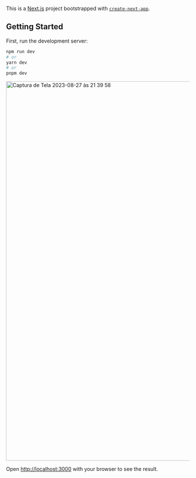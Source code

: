 This is a [Next.js](https://nextjs.org/) project bootstrapped with [`create-next-app`](https://github.com/vercel/next.js/tree/canary/packages/create-next-app).

## Getting Started

First, run the development server:

```bash
npm run dev
# or
yarn dev
# or
pnpm dev
```
<img width="1039" alt="Captura de Tela 2023-08-27 às 21 39 58" src="https://github.com/janainaborges/Form/assets/61284348/3c601ed1-23f5-4634-bdc6-780d9e90a7fc">

Open [http://localhost:3000](http://localhost:3000) with your browser to see the result.

